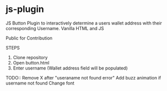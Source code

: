 # js-plugin
JS Button Plugin to interactively determine a users wallet address with their corresponding Username. Vanilla HTML and JS

Public for Contribution

STEPS
1) Clone repository
2) Open button.html
3) Enter username (Wallet address field will be populated)


TODO::
Remove X after "useraname not found error"
Add buzz animation if username not found
Change font